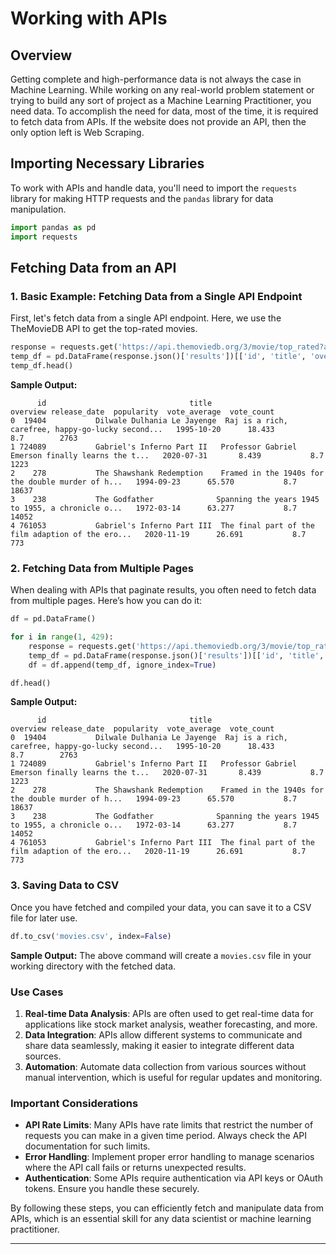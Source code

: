 # Working with APIs

## Overview

Getting complete and high-performance data is not always the case in Machine Learning. While working on any real-world problem statement or trying to build any sort of project as a Machine Learning Practitioner, you need data. To accomplish the need for data, most of the time, it is required to fetch data from APIs. If the website does not provide an API, then the only option left is Web Scraping.

## Importing Necessary Libraries

To work with APIs and handle data, you'll need to import the `requests` library for making HTTP requests and the `pandas` library for data manipulation.

```python
import pandas as pd
import requests
```

## Fetching Data from an API

### 1. Basic Example: Fetching Data from a Single API Endpoint

First, let's fetch data from a single API endpoint. Here, we use the TheMovieDB API to get the top-rated movies.

```python
response = requests.get('https://api.themoviedb.org/3/movie/top_rated?api_key=YOUR_API_KEY&language=en-US&page=1')
temp_df = pd.DataFrame(response.json()['results'])[['id', 'title', 'overview', 'release_date', 'popularity', 'vote_average', 'vote_count']]
temp_df.head()
```

**Sample Output:**

```
      id                                title                                            overview release_date  popularity  vote_average  vote_count
0  19404           Dilwale Dulhania Le Jayenge  Raj is a rich, carefree, happy-go-lucky second...   1995-10-20      18.433           8.7        2763
1 724089           Gabriel's Inferno Part II   Professor Gabriel Emerson finally learns the t...   2020-07-31       8.439           8.7        1223
2    278           The Shawshank Redemption    Framed in the 1940s for the double murder of h...   1994-09-23      65.570           8.7       18637
3    238           The Godfather              Spanning the years 1945 to 1955, a chronicle o...   1972-03-14      63.277           8.7       14052
4 761053           Gabriel's Inferno Part III  The final part of the film adaption of the ero...   2020-11-19      26.691           8.7         773
```

### 2. Fetching Data from Multiple Pages

When dealing with APIs that paginate results, you often need to fetch data from multiple pages. Here’s how you can do it:

```python
df = pd.DataFrame()

for i in range(1, 429):
    response = requests.get('https://api.themoviedb.org/3/movie/top_rated?api_key=YOUR_API_KEY&language=en-US&page={}'.format(i))
    temp_df = pd.DataFrame(response.json()['results'])[['id', 'title', 'overview', 'release_date', 'popularity', 'vote_average', 'vote_count']]
    df = df.append(temp_df, ignore_index=True)

df.head()
```

**Sample Output:**

```
      id                                title                                            overview release_date  popularity  vote_average  vote_count
0  19404           Dilwale Dulhania Le Jayenge  Raj is a rich, carefree, happy-go-lucky second...   1995-10-20      18.433           8.7        2763
1 724089           Gabriel's Inferno Part II   Professor Gabriel Emerson finally learns the t...   2020-07-31       8.439           8.7        1223
2    278           The Shawshank Redemption    Framed in the 1940s for the double murder of h...   1994-09-23      65.570           8.7       18637
3    238           The Godfather              Spanning the years 1945 to 1955, a chronicle o...   1972-03-14      63.277           8.7       14052
4 761053           Gabriel's Inferno Part III  The final part of the film adaption of the ero...   2020-11-19      26.691           8.7         773
```

### 3. Saving Data to CSV

Once you have fetched and compiled your data, you can save it to a CSV file for later use.

```python
df.to_csv('movies.csv', index=False)
```

**Sample Output:**
The above command will create a `movies.csv` file in your working directory with the fetched data.

### Use Cases

1. **Real-time Data Analysis**: APIs are often used to get real-time data for applications like stock market analysis, weather forecasting, and more.
2. **Data Integration**: APIs allow different systems to communicate and share data seamlessly, making it easier to integrate different data sources.
3. **Automation**: Automate data collection from various sources without manual intervention, which is useful for regular updates and monitoring.

### Important Considerations

- **API Rate Limits**: Many APIs have rate limits that restrict the number of requests you can make in a given time period. Always check the API documentation for such limits.
- **Error Handling**: Implement proper error handling to manage scenarios where the API call fails or returns unexpected results.
- **Authentication**: Some APIs require authentication via API keys or OAuth tokens. Ensure you handle these securely.

By following these steps, you can efficiently fetch and manipulate data from APIs, which is an essential skill for any data scientist or machine learning practitioner.

---
